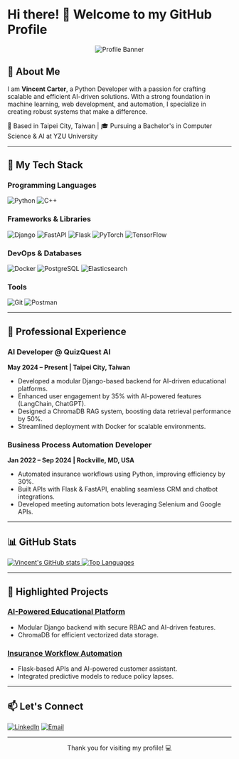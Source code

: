 # Hi there! 👋 Welcome to my GitHub Profile

<p align="center"><img src="./images/computer.gif" alt="Profile Banner"/></p>

## 🚀 About Me

I am **Vincent Carter**, a Python Developer with a passion for crafting scalable and efficient AI-driven solutions. With a strong foundation in machine learning, web development, and automation, I specialize in creating robust systems that make a difference.

📍 Based in Taipei City, Taiwan | 🎓 Pursuing a Bachelor's in Computer Science & AI at YZU University

---

## 🔧 My Tech Stack

### Programming Languages
![Python](https://img.shields.io/badge/Python-3776AB?style=for-the-badge&logo=python&logoColor=white)
![C++](https://img.shields.io/badge/C%2B%2B-00599C?style=for-the-badge&logo=c%2B%2B&logoColor=white)

### Frameworks & Libraries
![Django](https://img.shields.io/badge/Django-092E20?style=for-the-badge&logo=django&logoColor=white)
![FastAPI](https://img.shields.io/badge/FastAPI-009688?style=for-the-badge&logo=fastapi&logoColor=white)
![Flask](https://img.shields.io/badge/Flask-000000?style=for-the-badge&logo=flask&logoColor=white)
![PyTorch](https://img.shields.io/badge/PyTorch-EE4C2C?style=for-the-badge&logo=pytorch&logoColor=white)
![TensorFlow](https://img.shields.io/badge/TensorFlow-FF6F00?style=for-the-badge&logo=tensorflow&logoColor=white)

### DevOps & Databases
![Docker](https://img.shields.io/badge/Docker-2496ED?style=for-the-badge&logo=docker&logoColor=white)
![PostgreSQL](https://img.shields.io/badge/PostgreSQL-336791?style=for-the-badge&logo=postgresql&logoColor=white)
![Elasticsearch](https://img.shields.io/badge/Elasticsearch-005571?style=for-the-badge&logo=elasticsearch&logoColor=white)

### Tools
![Git](https://img.shields.io/badge/Git-F05032?style=for-the-badge&logo=git&logoColor=white)
![Postman](https://img.shields.io/badge/Postman-FF6C37?style=for-the-badge&logo=postman&logoColor=white)

---

## 💼 Professional Experience

### AI Developer @ QuizQuest AI
**May 2024 – Present | Taipei City, Taiwan**
- Developed a modular Django-based backend for AI-driven educational platforms.
- Enhanced user engagement by 35% with AI-powered features (LangChain, ChatGPT).
- Designed a ChromaDB RAG system, boosting data retrieval performance by 50%.
- Streamlined deployment with Docker for scalable environments.

### Business Process Automation Developer
**Jan 2022 – Sep 2024 | Rockville, MD, USA**
- Automated insurance workflows using Python, improving efficiency by 30%.
- Built APIs with Flask & FastAPI, enabling seamless CRM and chatbot integrations.
- Developed meeting automation bots leveraging Selenium and Google APIs.

---

## 📊 GitHub Stats

<a href="https://github.com/purleaf">
  <img src="https://github-readme-stats.vercel.app/api?username=purleaf&show_icons=true&theme=tokyonight" alt="Vincent's GitHub stats"/>
</a>
<a href="https://github.com/purleaf">
  <img src="https://github-readme-stats.vercel.app/api/top-langs/?username=purleaf&layout=compact&theme=tokyonight" alt="Top Languages"/>
</a>

---

## 🌟 Highlighted Projects

### [AI-Powered Educational Platform](https://github.com/vincentcarter/ai-edu-platform)
- Modular Django backend with secure RBAC and AI-driven features.
- ChromaDB for efficient vectorized data storage.

### [Insurance Workflow Automation](https://github.com/vincentcarter/insurance-automation)
- Flask-based APIs and AI-powered customer assistant.
- Integrated predictive models to reduce policy lapses.

---

## 📫 Let's Connect

[![LinkedIn](https://img.shields.io/badge/LinkedIn-0A66C2?style=for-the-badge&logo=linkedin&logoColor=white)](https://linkedin.com/in/purleaf)
[![Email](https://img.shields.io/badge/Email-EA4335?style=for-the-badge&logo=gmail&logoColor=white)](mailto:vincent.carter@myyahoo.com)

---

<p align="center">Thank you for visiting my profile! 💻</p>
